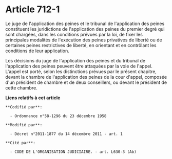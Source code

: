 # Article 712-1

Le juge de l'application des peines et le tribunal de l'application des peines constituent les juridictions de l'application
des peines du premier degré qui sont chargées, dans les conditions prévues par la loi, de fixer les principales modalités de
l'exécution des peines privatives de liberté ou de certaines peines restrictives de liberté, en orientant et en contrôlant
les conditions de leur application.

Les décisions du juge de l'application des peines et du tribunal de l'application des peines peuvent être attaquées par la
voie de l'appel. L'appel est porté, selon les distinctions prévues par le présent chapitre, devant la chambre de
l'application des peines de la cour d'appel, composée d'un président de chambre et de deux conseillers, ou devant le
président de cette chambre.

**Liens relatifs à cet article**

	**Codifié par**:

	  - Ordonnance n°58-1296 du 23 décembre 1958

	**Modifié par**:

	  - Décret n°2011-1877 du 14 décembre 2011 - art. 1

	**Cité par**:

	  - CODE DE L'ORGANISATION JUDICIAIRE. - art. L630-3 (Ab)
